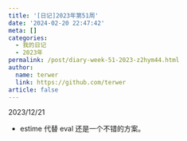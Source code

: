 ```yaml
---
title: '[日记]2023年第51周'
date: '2024-02-20 22:47:42'
meta: []
categories:
  - 我的日记
  - 2023年
permalink: /post/diary-week-51-2023-z2hym44.html
author:
  name: terwer
  link: https://github.com/terwer
article: false
---
```



<!-- more -->




2023/12/21

* estime 代替 eval 还是一个不错的方案。

